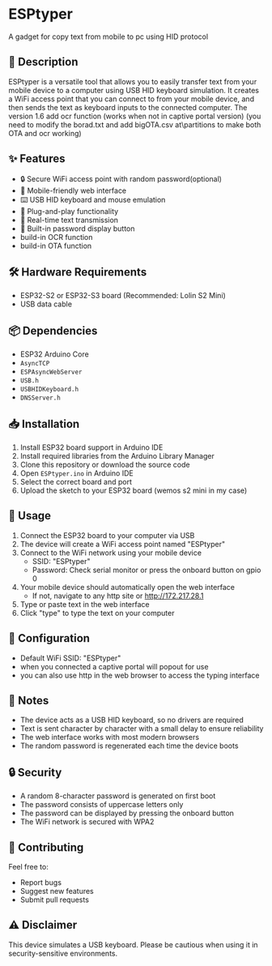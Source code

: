 # ESPtyper
A gadget for copy text from mobile to pc using HID protocol

## 📝 Description
ESPtyper is a versatile tool that allows you to easily transfer text from your mobile device to a computer using USB HID keyboard simulation. It creates a WiFi access point that you can connect to from your mobile device, and then sends the text as keyboard inputs to the connected computer.
The version 1.6 add ocr function (works when not in captive portal version) 
(you need to modify the borad.txt and add bigOTA.csv at\partitions to make both OTA and ocr working)

## ✨ Features
- 🔒 Secure WiFi access point with random password(optional)
- 📱 Mobile-friendly web interface
- ⌨️ USB HID keyboard and mouse emulation
- 🔌 Plug-and-play functionality
- 🔄 Real-time text transmission
- 🔐 Built-in password display button
- build-in OCR function
- build-in OTA function

## 🛠 Hardware Requirements
- ESP32-S2 or ESP32-S3 board (Recommended: Lolin S2 Mini)
- USB data cable

## 📦 Dependencies
- ESP32 Arduino Core
- `AsyncTCP`
- `ESPAsyncWebServer`
- `USB.h`
- `USBHIDKeyboard.h`
- `DNSServer.h`

## 📥 Installation
1. Install ESP32 board support in Arduino IDE
2. Install required libraries from the Arduino Library Manager
3. Clone this repository or download the source code
4. Open `ESPtyper.ino` in Arduino IDE
5. Select the correct board and port
6. Upload the sketch to your ESP32 board (wemos s2 mini in my case)

## 🚀 Usage
1. Connect the ESP32 board to your computer via USB
2. The device will create a WiFi access point named "ESPtyper"
3. Connect to the WiFi network using your mobile device
   - SSID: "ESPtyper"
   - Password: Check serial monitor or press the onboard button on gpio 0
4. Your mobile device should automatically open the web interface
   - If not, navigate to any http site or http://172.217.28.1
5. Type or paste text in the web interface
6. Click "type" to type the text on your computer

## 🔧 Configuration
- Default WiFi SSID: "ESPtyper"
- when you connected a captive portal will popout for use
- you can also use http in the web browser to access the typing interface 


## 📝 Notes
- The device acts as a USB HID keyboard, so no drivers are required
- Text is sent character by character with a small delay to ensure reliability
- The web interface works with most modern browsers
- The random password is regenerated each time the device boots

## 🔒 Security
- A random 8-character password is generated on first boot
- The password consists of uppercase letters only
- The password can be displayed by pressing the onboard button
- The WiFi network is secured with WPA2

## 🤝 Contributing
Feel free to:
- Report bugs
- Suggest new features
- Submit pull requests

## ⚠️ Disclaimer
This device simulates a USB keyboard. Please be cautious when using it in security-sensitive environments.
